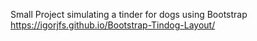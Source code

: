 Small Project simulating a tinder for dogs using Bootstrap
https://igorjfs.github.io/Bootstrap-Tindog-Layout/
